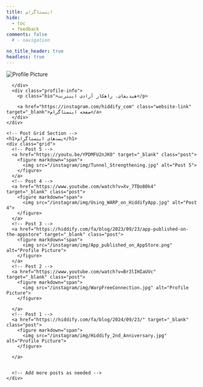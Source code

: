 ```yaml
---
title: اینستاگرام
hide:
  - toc
  - feedback
comments: false
  # - navigation

no_title_header: true
headless: true
---
```

<link rel="stylesheet" href="/instagram/styles.css">
 <div class="instagram">
    <!-- Profile Section -->
    <div class="profile-section">
      <div class="profile-picture">
        <img src="/instagram/img/HiddifyLogo.jpg" alt="Profile Picture">
     
      </div>
      <div class="profile-info">
        <p class="bio">هیدیفای، راهکار آزادی اینترنت</p>
     
        <a href="https://instagram.com/hiddify_com" class="website-link" target="_blank">صفحه اینستاگرام</a>
      </div>
    </div>

    <!-- Post Grid Section -->
    <h1>پست‌های اینستاگرام</h1>
    <div class="grid">
      <!-- Post 5 -->
      <a href="https://youtu.be/YPDMFU2nJK0" target="_blank" class="post">
        <figure markdown="span">
          <img src="/instagram/img/Tunnel_Strengthening.jpg" alt="Post 5">
        </figure>
      </a>
      <!-- Post 4 -->
      <a href="https://www.youtube.com/watch?v=Xv_7TDo80k4" target="_blank" class="post">
        <figure markdown="span">
          <img src="/instagram/img/Using_WARP_on_HiddifyApp.jpg" alt="Post 4">
        </figure>
      </a>
      <!-- Post 3 -->
      <a href="https://hiddify.com/fa/blog/2023/09/23/app-published-on-the-appstore" target="_blank" class="post">
        <figure markdown="span">
          <img src="/instagram/img/App_published_on_AppStore.png" alt="Profile Picture">
        </figure>
      </a>
      <!-- Post 2 -->
      <a href="https://www.youtube.com/watch?v=Br3lIHIaUVc" target="_blank" class="post">
        <figure markdown="span">
          <img src="/instagram/img/WarpFreeConnection.jpg" alt="Profile Picture">
        </figure>
        
      </a>
      <!-- Post 1 -->
      <a href="https://hiddify.com/fa/blog/2024/09/23/" target="_blank" class="post">
        <figure markdown="span">
          <img src="/instagram/img/Hiddify_2nd_Anniversary.jpg" alt="Profile Picture">
        </figure>
        
      </a>


      <!-- Add more posts as needed -->
    </div>
  </div>

